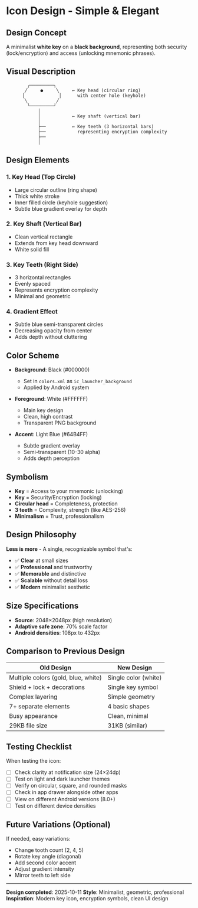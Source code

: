 # Icon Design - Simple & Elegant

## Design Concept

A minimalist **white key** on a **black background**, representing both security (lock/encryption) and access (unlocking mnemonic phrases).

## Visual Description

```
        ╭─────────╮
       ╱     ●     ╲     ← Key head (circular ring)
      │             │      with center hole (keyhole)
       ╲           ╱
        ╰─────────╯
            │
            │            ← Key shaft (vertical bar)
            │
            ├──          ← Key teeth (3 horizontal bars)
            ├──            representing encryption complexity
            ├──
            │
```

## Design Elements

### 1. **Key Head (Top Circle)**
- Large circular outline (ring shape)
- Thick white stroke
- Inner filled circle (keyhole suggestion)
- Subtle blue gradient overlay for depth

### 2. **Key Shaft (Vertical Bar)**
- Clean vertical rectangle
- Extends from key head downward
- White solid fill

### 3. **Key Teeth (Right Side)**
- 3 horizontal rectangles
- Evenly spaced
- Represents encryption complexity
- Minimal and geometric

### 4. **Gradient Effect**
- Subtle blue semi-transparent circles
- Decreasing opacity from center
- Adds depth without cluttering

## Color Scheme

- **Background**: Black (#000000)
  - Set in `colors.xml` as `ic_launcher_background`
  - Applied by Android system

- **Foreground**: White (#FFFFFF)
  - Main key design
  - Clean, high contrast
  - Transparent PNG background

- **Accent**: Light Blue (#64B4FF)
  - Subtle gradient overlay
  - Semi-transparent (10-30 alpha)
  - Adds depth perception

## Symbolism

- **Key** = Access to your mnemonic (unlocking)
- **Key** = Security/Encryption (locking)
- **Circular head** = Completeness, protection
- **3 teeth** = Complexity, strength (like AES-256)
- **Minimalism** = Trust, professionalism

## Design Philosophy

**Less is more** - A single, recognizable symbol that's:
- ✅ **Clear** at small sizes
- ✅ **Professional** and trustworthy
- ✅ **Memorable** and distinctive
- ✅ **Scalable** without detail loss
- ✅ **Modern** minimalist aesthetic

## Size Specifications

- **Source**: 2048×2048px (high resolution)
- **Adaptive safe zone**: 70% scale factor
- **Android densities**: 108px to 432px

## Comparison to Previous Design

| Old Design | New Design |
|------------|------------|
| Multiple colors (gold, blue, white) | Single color (white) |
| Shield + lock + decorations | Single key symbol |
| Complex layering | Simple geometry |
| 7+ separate elements | 4 basic shapes |
| Busy appearance | Clean, minimal |
| 29KB file size | 31KB (similar) |

## Testing Checklist

When testing the icon:
- [ ] Check clarity at notification size (24×24dp)
- [ ] Test on light and dark launcher themes
- [ ] Verify on circular, square, and rounded masks
- [ ] Check in app drawer alongside other apps
- [ ] View on different Android versions (8.0+)
- [ ] Test on different device densities

## Future Variations (Optional)

If needed, easy variations:
- Change tooth count (2, 4, 5)
- Rotate key angle (diagonal)
- Add second color accent
- Adjust gradient intensity
- Mirror teeth to left side

---

**Design completed**: 2025-10-11
**Style**: Minimalist, geometric, professional
**Inspiration**: Modern key icon, encryption symbols, clean UI design
